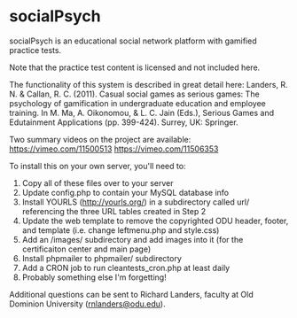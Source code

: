 socialPsych
===========

socialPsych is an educational social network platform with gamified practice tests.

Note that the practice test content is licensed and not included here.

The functionality of this system is described in great detail here:
Landers, R. N. & Callan, R. C. (2011). Casual social games as serious games: The psychology of gamification in undergraduate education and employee training.  In M. Ma, A. Oikonomou, & L. C. Jain (Eds.), Serious Games and Edutainment Applications (pp. 399-424). Surrey, UK: Springer. 

Two summary videos on the project are available:
https://vimeo.com/11500513
https://vimeo.com/11506353

To install this on your own server, you'll need to:
1) Copy all of these files over to your server
2) Update config.php to contain your MySQL database info
3) Install YOURLS (http://yourls.org/) in a subdirectory called url/ referencing the three URL tables created in Step 2
4) Update the web template to remove the copyrighted ODU header, footer, and template (i.e. change leftmenu.php and style.css)
5) Add an /images/ subdirectory and add images into it (for the certificaiton center and main page)
6) Install phpmailer to phpmailer/ subdirectory
7) Add a CRON job to run cleantests_cron.php at least daily
6) Probably something else I'm forgetting!

Additional questions can be sent to Richard Landers, faculty at Old Dominion University (rnlanders@odu.edu).
